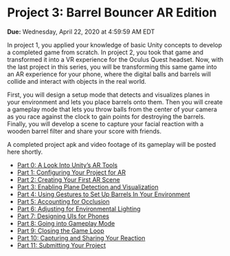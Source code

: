 # Project 3: Barrel Bouncer AR Edition

**Due:** Wednesday, April 22, 2020 at 4:59:59 AM EDT

In project 1, you applied your knowledge of basic Unity concepts to develop a completed game from scratch. In project 2, you took that game and transformed it into a VR experience for the Oculus Quest headset. Now, with the last project in this series, you will be transforming this same game into an AR experience for your phone, where the digital balls and barrels will collide and interact with objects in the real world. 

First, you will design a setup mode that detects and visualizes planes in your environment and lets you place barrels onto them. Then you will create a gameplay mode that lets you throw balls from the center of your camera as you race against the clock to gain points for destroying the barrels. Finally, you will develop a scene to capture your facial reaction with a wooden barrel filter and share your score with friends.

A completed project apk and video footage of its gameplay will be posted here shortly.

* [Part 0: A Look Into Unity’s AR Tools](tools)
* [Part 1: Configuring Your Project for AR](configuration)
* [Part 2: Creating Your First AR Scene](ar-scene)
* [Part 3: Enabling Plane Detection and Visualization](plane-detection)
* [Part 4: Using Gestures to Set Up Barrels In Your Environment](set-up-barrels)
* [Part 5: Accounting for Occlusion](occlusion)
* [Part 6: Adjusting for Environmental Lighting](lighting)
* [Part 7: Designing UIs for Phones](phone-uis)
* [Part 8: Going into Gameplay Mode](gameplay-mode)
* [Part 9: Closing the Game Loop](game-loop)
* [Part 10: Capturing and Sharing Your Reaction](share-reaction)
* [Part 11: Submitting Your Project](submission)
